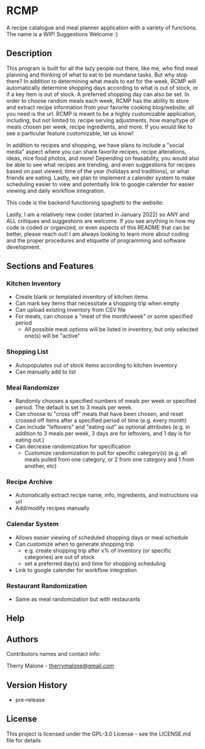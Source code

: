 # RCMP
A recipe catalogue and meal planner application with a variety of functions. The name is a WIP! Suggestions Welcome :)

## Description
This program is built for all the lazy people out there, like me, who find meal planning and thinking of what to eat to be mundane tasks. But why stop there? In addition to determining what meals to eat for the week, RCMP will automatically determine shopping days according to what is out of stock, or if a key item is out of stock. A preferred shopping day can also be set. In order to choose random meals each week, RCMP has the ability to store and extract recipe information from your favorite cooking blog/website; all you need is the url. RCMP is meant to be a highly customizable application, including, but not limited to: recipe serving adjustments, how many/type of meals chosen per week, recipe ingredients, and more. If you would like to see a particular feature customizable, let us know! 

In addition to recipes and shopping, we have plans to include a "social media" aspect where you can share favorite recipes, recipe alterations, ideas, nice food photos, and more! Depending on feasability, you would also be able to see what recipes are trending, and even suggestions for recipes based on past viewed, time of the year (holidays and traditions), or what friends are eating. Lastly, we plan to implement a calender system to make scheduling easier to view and potentially link to google calender for easier viewing and daily workflow integration.

This code is the backend functioning spaghetti to the website: 

Lastly, I am a relatively new coder (started in January 2022) so ANY and ALL critiques and suggestions are welcome. If you see anything in how my code is coded or organized, or even aspects of this README that can be better, please reach out! I am always looking to learn more about coding and the proper procedures and etiquette of programming and software development.

## Sections and Features
### Kitchen Inventory
* Create blank or templated inventory of kitchen items
* Can mark key items that necessitate a shopping trip when empty
* Can upload existing inventory from CSV file
* For meats, can choose a "meat of the month/week" or some specified period
    * All possible meat options will be listed in inventory, but only selected one(s) will be "active"

### Shopping List
* Autopopulates out of stock items according to kitchen inventory
* Can manually add to list

### Meal Randomizer
* Randomly chooses a specified numbers of meals per week or specified period. The default is set to 3 meals per week.
* Can choose to "cross off" meals that have been chosen, and reset crossed off items after a specified period of time (e.g. every month)
* Can include "leftovers" and "eating out" as optional attributes (e.g. in addition to 3 meals per week, 3 days are for leftovers, and 1 day is for eating out.)
* Can decrease randomization for specification
    * Customize randomization to pull for specific category(s) (e.g. all meals pulled from one category, or 2 from one category and 1 from another, etc)

### Recipe Archive
* Automatically extract recipe name, info, ingredients, and instructions via url
* Add/modify recipes manually

### Calendar System
* Allows easier viewing of scheduled shopping days or meal schedule
* Can customize when to generate shopping trip
    * e.g. create shopping trip after x% of inventory (or specific categories) are out of stock
    * set a preferred day(s) and time for shopping scheduling
* Link to google calender for workflow integration

### Restaurant Randomization
* Same as meal randomization but with restaurants


## Help

## Authors
Contributors names and contact info:

Therry Malone - therrymalone@gmail.com

## Version History

* pre-release

## License

This project is licensed under the GPL-3.0 License - see the LICENSE.md file for details
